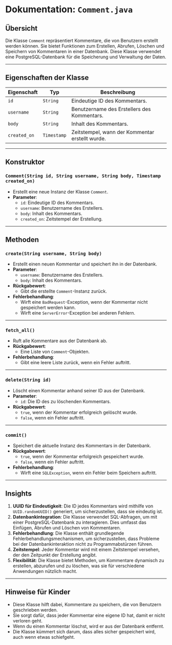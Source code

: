 # Dokumentation: `Comment.java`

## Übersicht
Die Klasse `Comment` repräsentiert Kommentare, die von Benutzern erstellt werden können. Sie bietet Funktionen zum Erstellen, Abrufen, Löschen und Speichern von Kommentaren in einer Datenbank. Diese Klasse verwendet eine PostgreSQL-Datenbank für die Speicherung und Verwaltung der Daten.

---

## Eigenschaften der Klasse

| **Eigenschaft** | **Typ**         | **Beschreibung**                                                                 |
|------------------|-----------------|----------------------------------------------------------------------------------|
| `id`            | `String`       | Eindeutige ID des Kommentars.                                                   |
| `username`      | `String`       | Benutzername des Erstellers des Kommentars.                                     |
| `body`          | `String`       | Inhalt des Kommentars.                                                          |
| `created_on`    | `Timestamp`    | Zeitstempel, wann der Kommentar erstellt wurde.                                 |

---

## Konstruktor

### `Comment(String id, String username, String body, Timestamp created_on)`
- Erstellt eine neue Instanz der Klasse `Comment`.
- **Parameter**:
  - `id`: Eindeutige ID des Kommentars.
  - `username`: Benutzername des Erstellers.
  - `body`: Inhalt des Kommentars.
  - `created_on`: Zeitstempel der Erstellung.

---

## Methoden

### `create(String username, String body)`
- Erstellt einen neuen Kommentar und speichert ihn in der Datenbank.
- **Parameter**:
  - `username`: Benutzername des Erstellers.
  - `body`: Inhalt des Kommentars.
- **Rückgabewert**:
  - Gibt die erstellte `Comment`-Instanz zurück.
- **Fehlerbehandlung**:
  - Wirft eine `BadRequest`-Exception, wenn der Kommentar nicht gespeichert werden kann.
  - Wirft eine `ServerError`-Exception bei anderen Fehlern.

---

### `fetch_all()`
- Ruft alle Kommentare aus der Datenbank ab.
- **Rückgabewert**:
  - Eine Liste von `Comment`-Objekten.
- **Fehlerbehandlung**:
  - Gibt eine leere Liste zurück, wenn ein Fehler auftritt.

---

### `delete(String id)`
- Löscht einen Kommentar anhand seiner ID aus der Datenbank.
- **Parameter**:
  - `id`: Die ID des zu löschenden Kommentars.
- **Rückgabewert**:
  - `true`, wenn der Kommentar erfolgreich gelöscht wurde.
  - `false`, wenn ein Fehler auftritt.

---

### `commit()`
- Speichert die aktuelle Instanz des Kommentars in der Datenbank.
- **Rückgabewert**:
  - `true`, wenn der Kommentar erfolgreich gespeichert wurde.
  - `false`, wenn ein Fehler auftritt.
- **Fehlerbehandlung**:
  - Wirft eine `SQLException`, wenn ein Fehler beim Speichern auftritt.

---

## Insights

1. **UUID für Eindeutigkeit**: Die ID jedes Kommentars wird mithilfe von `UUID.randomUUID()` generiert, um sicherzustellen, dass sie eindeutig ist.
2. **Datenbankintegration**: Die Klasse verwendet SQL-Abfragen, um mit einer PostgreSQL-Datenbank zu interagieren. Dies umfasst das Einfügen, Abrufen und Löschen von Kommentaren.
3. **Fehlerbehandlung**: Die Klasse enthält grundlegende Fehlerbehandlungsmechanismen, um sicherzustellen, dass Probleme bei der Datenbankinteraktion nicht zu Programmabstürzen führen.
4. **Zeitstempel**: Jeder Kommentar wird mit einem Zeitstempel versehen, der den Zeitpunkt der Erstellung angibt.
5. **Flexibilität**: Die Klasse bietet Methoden, um Kommentare dynamisch zu erstellen, abzurufen und zu löschen, was sie für verschiedene Anwendungen nützlich macht.

---

## Hinweise für Kinder
- Diese Klasse hilft dabei, Kommentare zu speichern, die von Benutzern geschrieben werden.
- Sie sorgt dafür, dass jeder Kommentar eine eigene ID hat, damit er nicht verloren geht.
- Wenn du einen Kommentar löschst, wird er aus der Datenbank entfernt.
- Die Klasse kümmert sich darum, dass alles sicher gespeichert wird, auch wenn etwas schiefgeht.
